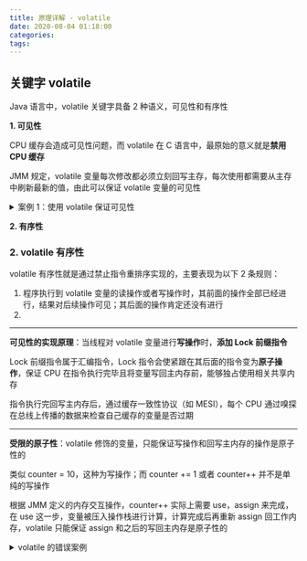 ```yaml
---
title: 原理详解 - volatile
date: 2020-08-04 01:18:00
categories: 
tags:
---
```

## 关键字 volatile
Java 语言中，volatile 关键字具备 2 种语义，可见性和有序性

**1. 可见性**

CPU 缓存会造成可见性问题，而 volatile 在 C 语言中，最原始的意义就是**禁用 CPU 缓存**

JMM 规定，volatile 变量每次修改都必须立刻回写主存，每次使用都需要从主存中刷新最新的值，由此可以保证 volatile 变量的可见性

<details>
<summary>案例 1：使用 volatile 保证可见性</summary>

```java
/**
 * 如果不使用volatile修饰 flag，程序永远不会打印 end
 */
public class VolatileTest {
    public static volatile boolean flag = false;

    public static void main(String[] args) throws Exception {
        new Thread(() -> {
            System.out.println("waiting....");
            while (!flag) {
            }
            System.out.println("end");
        }).start();

        Thread.sleep(2000);

        new Thread(() -> {
            flag = true;
            System.out.println("flag changed");
        }).start();
    }
}


```

</details>

**2. 有序性**






### 2. volatile 有序性
volatile 有序性就是通过禁止指令重排序实现的，主要表现为以下 2 条规则：

1. 程序执行到 volatile 变量的读操作或者写操作时，其前面的操作全部已经进行，结果对后续操作可见；其后面的操作肯定还没有进行
2. 

---
**可见性的实现原理**：当线程对 volatile 变量进行**写操作**时，**添加 Lock 前缀指令**

Lock 前缀指令属于汇编指令，Lock 指令会使紧跟在其后面的指令变为**原子操作**，保证 CPU 在指令执行完毕且将变量写回主内存前，能够独占使用相关共享内存

指令执行完回写主内存后，通过缓存一致性协议（如 MESI），每个 CPU 通过嗅探在总线上传播的数据来检查自己缓存的变量是否过期

---
**受限的原子性**：volatile 修饰的变量，只能保证写操作和回写主内存的操作是原子性的

类似 counter = 10，这种为写操作；而 counter += 1 或者 counter++ 并不是单纯的写操作

根据 JMM 定义的内存交互操作，counter++ 实际上需要 use，assign 来完成，在 use 这一步，变量被压入操作栈进行计算，计算完成后再重新 assign 回工作内存，volatile 只能保证 assign 和之后的写回主内存是原子性的

<details>
<summary>volatile 的错误案例</summary>

```java
/**
 * 尽管使用了 volatile 修饰变量，但是结果并不一定正确
 * 原因在于：
 *  1. 由于使用 volatile 修饰，线程 A 更新了 counter 后，对线程 B 可见
 *  2. 线程 B 更新了工作内存中的值，但是可能此时 old value 已经被压入操作栈进行计算
 *  3. 计算完成，old value + 1 从栈中弹出，写入工作内存，同时回写主内存，造成值丢失
 */
public class VolatileTest {
    public static volatile int counter = 0;

    public static void main(String[] args) throws Exception {
        Thread pth1 = new Thread(() -> {
            for (int i = 0; i < 10000; i++) {
                counter++;
            }
        });

        Thread pth2 = new Thread(() -> {
            for (int i = 0; i < 10000; i++) {
                counter++;
            }
        });
        pth1.start();
        pth2.start();
        pth1.join();
        pth2.join();

        System.out.println(counter);
    }
}
```

</details>